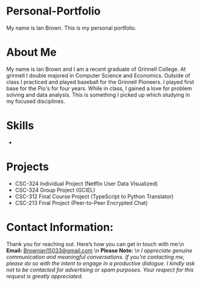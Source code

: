 # Personal-Portfolio
My name is Ian Brown. This is my personal portfolio.

# About Me
My name is Ian Brown and I am a recent graduate of Grinnell College. At grinnell I double majored in Computer Science and Economics. Outside of class I practiced and played baseball for the Grinnell Pioneers. I played first base for the Pio's for four years. While in class, I gained a love for problem solving and data analysis. This is something I picked up which studying in my focused disciplines. 

# Skills
- 

# Projects
- CSC-324 Individual Project (Netflix User Data Visualized)
- CSC-324 Group Project (GCIEL)
- CSC-312 Final Course Project (TypeScript to Python Translator)
- CSC-213 Final Project (Peer-to-Peer Encrypted Chat)

# Contact Information:
Thank you for reaching out. Here’s how you can get in touch with me:\n
**Email:** Brownian15033@gmail.com \n
**Please Note:** \n
_I appreciate genuine communication and meaningful conversations. If you're contacting me, please do so with the intent to engage in a productive dialogue. I kindly ask not to be contacted for advertising or spam purposes. Your respect for this request is greatly appreciated._

